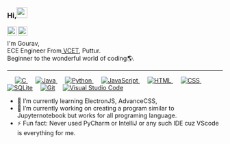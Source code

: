 ### Hi,<img src="https://media.giphy.com/media/hvRJCLFzcasrR4ia7z/giphy.gif" width="25px">
<a href="https://twitter.com/_varuog_">
  <img align="left" alt="Gourav NG's twitter | Twitter" width="22px" src="https://raw.githubusercontent.com/peterthehan/peterthehan/master/assets/twitter.svg" />
</a>
<a href="https://www.linkedin.com/in/gourav-gunaga/">
  <img align="left" alt="Gourav NG's linkedIn" width="22px" src="https://raw.githubusercontent.com/peterthehan/peterthehan/master/assets/linkedin.svg" />
</a>
<br>
<p>
I'm Gourav, <br>ECE Engineer From<a href=https://www.vcetputtur.ac.in/ > VCET</a>, Puttur.
<br>Beginner to the wonderful world of coding🌎.
</p>
<hr>

<!--badge for programming language -->

<p>
  &emsp;
  <a href="https://www.cprogramming.com/" target="_blank"> 
    <img alt="C" src="https://img.shields.io/badge/C%20-%232370ED.svg?logo=c&logoColor=white">
  </a>&emsp;
  <a href="https://www.java.com" target="_blank"> 
    <img alt="Java" src="https://img.shields.io/badge/Java-%23007396.svg?logo=java&logoColor=white">
  </a>&emsp;
  <a href="https://www.python.org" target="_blank">
    <img alt="Python" src="https://img.shields.io/badge/Python%20-%2314354C.svg?logo=python&logoColor=white">
  </a>&emsp;
  <a href="https://developer.mozilla.org/en-US/docs/Web/JavaScript" target="_blank"> 
     <img alt="JavaScript" src="https://img.shields.io/badge/JavaScript%20-%23F7DF1E.svg?logo=javascript&logoColor=black">
   </a>&emsp;
  <a href="https://www.w3.org/html/" target="_blank"> 
   <img alt="HTML" src="https://img.shields.io/badge/HTML5%20-%23E34F26.svg?logo=html5&logoColor=white">
  </a> &emsp;
  <a href="https://www.w3schools.com/css/" target="_blank">
    <img alt="CSS" src="https://img.shields.io/badge/CSS%20-%231572B6.svg?logo=css3&logoColor=white">
  </a>&emsp;
  <a href="https://www.sqlite.org/"><img alt="SQLite" src ="https://img.shields.io/badge/SQLite-07405E?style=flat&logo=sqlite&logoColor=white"/></a>&emsp;
  <a href="#"><img alt="Git" src="https://img.shields.io/badge/Git%20-%23F05033.svg?logo=git&logoColor=white"></a>&emsp;
 <a href="#"><img alt="Visual Studio Code" src="https://img.shields.io/badge/Visual%20Studio%20Code-0078d7.svg?logo=visual-studio-code&logoColor=white"></a>
</p>

<!-- -->
- 🌱 I’m currently learning ElectronJS, AdvanceCSS, 
- 🔭 I’m currently working on creating a program similar to Jupyternotebook but works for all programing language.
- ⚡ Fun fact: Never used PyCharm or IntelliJ or any such IDE cuz VScode is everything for me.

